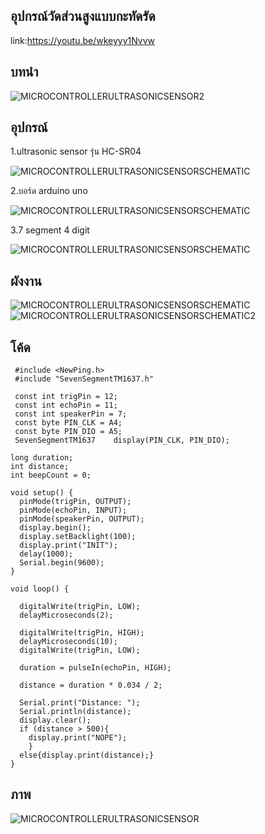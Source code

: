 ## อุปกรณ์วัดส่วนสูงแบบกะทัดรัด
link:https://youtu.be/wkeyyy1Nvvw
## บทนำ
![MICROCONTROLLERULTRASONICSENSOR2](https://user-images.githubusercontent.com/56569795/81039242-ac1bc980-8ed2-11ea-9109-f7a6e7ccab23.jpg)






## อุปกรณ์
1.ultrasonic sensor รุ่น HC-SR04

![MICROCONTROLLERULTRASONICSENSORSCHEMATIC](https://gb.lnwfile.com/ir48b6.png)

2.บอร์ด arduino uno

![MICROCONTROLLERULTRASONICSENSORSCHEMATIC](https://o.lnwfile.com/g04196.jpg)

3.7 segment 4 digit

![MICROCONTROLLERULTRASONICSENSORSCHEMATIC](https://ae01.alicdn.com/kf/HTB1nAEtc7voK1RjSZFNq6AxMVXat/Tm1637-4-led-0-56-0-56-7-arduino.jpg)

## ผังงาน
![MICROCONTROLLERULTRASONICSENSORSCHEMATIC](https://user-images.githubusercontent.com/56569795/81039152-63641080-8ed2-11ea-84a2-0c6badaa1189.jpg)
![MICROCONTROLLERULTRASONICSENSORSCHEMATIC2](https://user-images.githubusercontent.com/56569795/81039161-6c54e200-8ed2-11ea-9ba5-a45be2c0bdff.jpg)




## โค้ด
~~~~~~~~~
 #include <NewPing.h>
 #include "SevenSegmentTM1637.h"

 const int trigPin = 12;
 const int echoPin = 11;
 const int speakerPin = 7;
 const byte PIN_CLK = A4;
 const byte PIN_DIO = A5;
 SevenSegmentTM1637    display(PIN_CLK, PIN_DIO);
 
long duration;
int distance;
int beepCount = 0;
 
void setup() {
  pinMode(trigPin, OUTPUT);
  pinMode(echoPin, INPUT);
  pinMode(speakerPin, OUTPUT);
  display.begin();
  display.setBacklight(100);
  display.print("INIT");
  delay(1000);
  Serial.begin(9600);
}
 
void loop() {
   
  digitalWrite(trigPin, LOW);
  delayMicroseconds(2);
 
  digitalWrite(trigPin, HIGH);
  delayMicroseconds(10);
  digitalWrite(trigPin, LOW);
 
  duration = pulseIn(echoPin, HIGH);
 
  distance = duration * 0.034 / 2;
 
  Serial.print("Distance: ");
  Serial.println(distance);
  display.clear();
  if (distance > 500){
    display.print("NOPE");
    }
  else{display.print(distance);}
}
~~~~~~~~~
## ภาพ
![MICROCONTROLLERULTRASONICSENSOR](https://user-images.githubusercontent.com/56569795/81038956-e0db5100-8ed1-11ea-908e-b02f21f80e4b.jpg)
